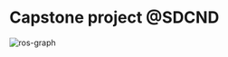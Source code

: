 # Capstone project @SDCND

![ros-graph](https://github.com/parthasen/autoeuvre/blob/master/imgs/final-project-ros-graph-v2.png)
